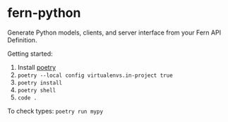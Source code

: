 # fern-python

Generate Python models, clients, and server interface from your Fern API Definition.

Getting started:

1. Install [poetry](https://python-poetry.org/docs/#installation)
1. `poetry --local config virtualenvs.in-project true`
1. `poetry install`
1. `poetry shell`
1. `code .`

To check types: `poetry run mypy`
